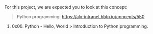 For this project, we are expected you to look at this concept:

>Python programming.
https://alx-intranet.hbtn.io/concepts/550

1. 0x00. Python - Hello, World > Introduction to Python programming.